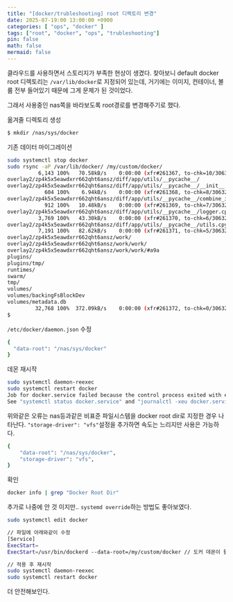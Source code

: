 ```yaml
---
title: "[docker/trubleshooting] root 디렉토리 변경"
date: 2025-07-19:00 13:00:00 +0900
categories: [ "ops", "docker" ]
tags: ["root", "docker", "ops", "trubleshooting"]
pin: false
math: false
mermaid: false
---
```


클라우드를 사용하면서 스토리지가 부족한 현상이 생겼다. 찾아보니 default docker root 디렉토리는 `/var/lib/docker`로 지정되어 있는데, 거기에는 이미지, 컨테이너, 볼륨 전부 들어있기 때문에 그게 문제가 된 것이었다.

그래서 사용중인 nas쪽을 바라보도록 root경로를 변경해주기로 했다.

옮겨줄 디렉토리 생성

```bash
$ mkdir /nas/sys/docker
```

기존 데이터 마이그레이션

```bash
sudo systemctl stop docker
sudo rsync -aP /var/lib/docker/ /my/custom/docker/
          6,143 100%   70.58kB/s    0:00:00 (xfr#261367, to-chk=10/306329)
overlay2/zp4k5x5eawdxrr662qht6ansz/diff/app/utils/__pycache__/
overlay2/zp4k5x5eawdxrr662qht6ansz/diff/app/utils/__pycache__/__init__.cpython-310.pyc
            604 100%    6.94kB/s    0:00:00 (xfr#261368, to-chk=8/306329)
overlay2/zp4k5x5eawdxrr662qht6ansz/diff/app/utils/__pycache__/combine_image.cpython-310.pyc
            912 100%   10.48kB/s    0:00:00 (xfr#261369, to-chk=7/306329)
overlay2/zp4k5x5eawdxrr662qht6ansz/diff/app/utils/__pycache__/logger.cpython-310.pyc
          3,769 100%   43.30kB/s    0:00:00 (xfr#261370, to-chk=6/306329)
overlay2/zp4k5x5eawdxrr662qht6ansz/diff/app/utils/__pycache__/utils.cpython-310.pyc
          7,191 100%   82.62kB/s    0:00:00 (xfr#261371, to-chk=5/306329)
overlay2/zp4k5x5eawdxrr662qht6ansz/work/
overlay2/zp4k5x5eawdxrr662qht6ansz/work/work/
overlay2/zp4k5x5eawdxrr662qht6ansz/work/work/#a9a
plugins/
plugins/tmp/
runtimes/
swarm/
tmp/
volumes/
volumes/backingFsBlockDev
volumes/metadata.db
         32,768 100%  372.09kB/s    0:00:00 (xfr#261372, to-chk=0/306329)
$
```

`/etc/docker/daemon.json` 수정

```bash
{
  "data-root": "/nas/sys/docker"
}
```

데몬 재시작

```bash
sudo systemctl daemon-reexec
sudo systemctl restart docker
Job for docker.service failed because the control process exited with error code.
See "systemctl status docker.service" and "journalctl -xeu docker.service" for details.
```

위와같은 오류는 nas등과같은 비표준 파일시스템을 docker root dir로 지정한 경우 나타난다.
`"storage-driver": "vfs"`설정을 추가하면 속도는 느리지만 사용은 가능하다.

```bash
{
    "data-root": "/nas/sys/docker",
    "storage-driver": "vfs",
}
```


확인

```bash
docker info | grep "Docker Root Dir"
```

추가로 나중에 안 것 이지만.. `systemd override`하는 방법도 좋아보였다.

```bash
sudo systemctl edit docker

// 파일에 아래와같이 수정
[Service]
ExecStart=
ExecStart=/usr/bin/dockerd --data-root=/my/custom/docker // 도커 데몬이 뜰 때 루트 디렉토리를 내가 만든 경로로 지정

// 적용 후 재시작
sudo systemctl daemon-reexec
sudo systemctl restart docker
```

더 안전해보인다.